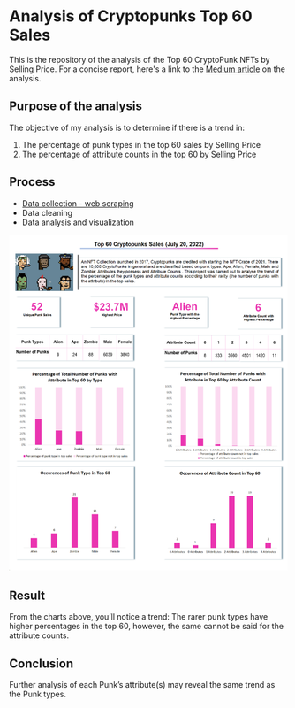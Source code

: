 # Analysis of Cryptopunks Top 60 Sales

This is the repository of the analysis of the Top 60 CryptoPunk NFTs by Selling Price. For a concise report, here's a link to the [Medium article](https://medium.com/@sarah-akinkunmi/analysis-of-the-top-60-cryptopunks-sales-e54f4accfd27) on the analysis.


## Purpose of the analysis
The objective of my analysis is to determine if there is a trend in:
1. The percentage of punk types in the top 60 sales by Selling Price
2. The percentage of attribute counts in the top 60 by Selling Price 

## Process
- [Data collection - web scraping](http://github.com/ssarrayya/ase-cryptopunks/)
- Data cleaning
- Data analysis and visualization

[![Dashboard of the analysis](/data-viz.png "Dashboard by Sarah Akinkunmi")](https://github.com/ssarrayya/Analysis-of-Cryptopunks-Top-60/blob/main/data-viz.png)

## Result
From the charts above, you’ll notice a trend: 
The rarer punk types have higher percentages in the top 60, however, the same cannot be said for the attribute counts. 

## Conclusion
Further analysis of each Punk’s attribute(s) may reveal the same trend as the Punk types.

